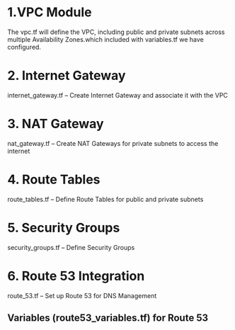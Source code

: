 # 1.VPC Module

The vpc.tf will define the VPC, including public and private subnets across multiple Availability Zones.which included with variables.tf we have configured.

# 2. Internet Gateway

internet_gateway.tf – Create Internet Gateway and associate it with the VPC

# 3. NAT Gateway

nat_gateway.tf – Create NAT Gateways for private subnets to access the internet

# 4. Route Tables
route_tables.tf – Define Route Tables for public and private subnets

# 5. Security Groups

security_groups.tf – Define Security Groups

# 6. Route 53 Integration
route_53.tf – Set up Route 53 for DNS Management
##  Variables (route53_variables.tf) for Route 53

